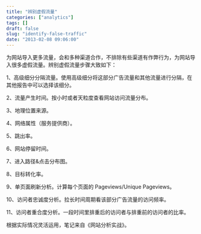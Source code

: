 ```yaml
---
title: "辨别虚假流量"
categories: ["analytics"]
tags: []
draft: false
slug: "identify-false-traffic"
date: "2013-02-08 09:06:00"
---
```


为网站导入更多流量，会和多种渠道合作，不排除有些渠道有作弊行为，为网站导入很多虚假流量。辨别虚假流量步骤大致如下：

1、高级细分分隔流量。使用高级细分将这部分广告流量和其他流量进行分隔，在其他报告中可以选择该细分。

2、流量产生时间。按小时或者天粒度查看网站访问流量分布。

3、地理位置来源。

4、网络属性（服务提供商）。

5、跳出率。

6、网站停留时间。

7、进入路径&点击分布图。

8、目标转化率。

9、单页面刷新分析。计算每个页面的 Pageviews/Unique Pageviews。

10、访问者忠诚度分析。拉长时间周期看该部分广告流量的访问频率。

11、访问者重合度分析。一段时间里排重后的访问者与排重前的访问者的比率。

根据实际情况灵活运用，笔记来自《网站分析实战》。
